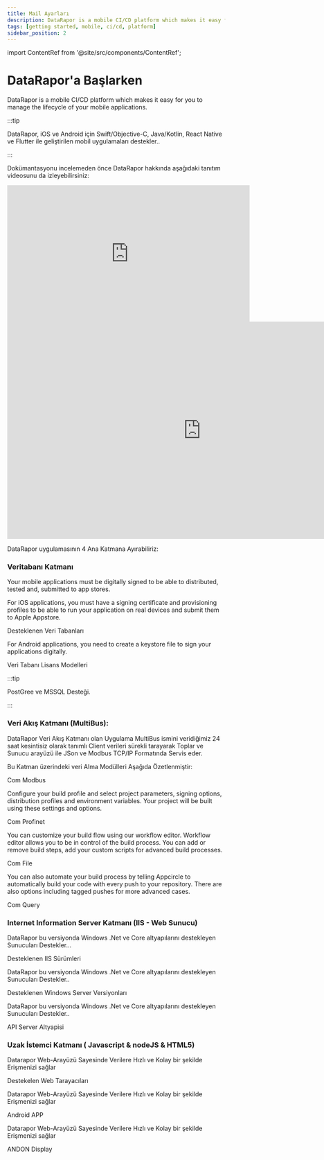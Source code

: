 ```yaml
---
title: Mail Ayarları 
description: DataRapor is a mobile CI/CD platform which makes it easy for you to manage the lifecycle of your mobile applications.
tags: [getting started, mobile, ci/cd, platform]
sidebar_position: 2
---
```


import ContentRef from '@site/src/components/ContentRef';

# DataRapor'a Başlarken

DataRapor is a mobile CI/CD platform which makes it easy for you to manage the lifecycle of your mobile applications.

:::tip

DataRapor, iOS ve Android için Swift/Objective-C, Java/Kotlin, React Native ve Flutter ile geliştirilen mobil uygulamaları destekler..

:::

Dokümantasyonu incelemeden önce DataRapor hakkında aşağıdaki tanıtım videosunu da izleyebilirsiniz:

<iframe width="560" height="315" src="https://www.youtube.com/embed/OUoZFGqJFdM" title="YouTube video player" frameborder="0" allow="accelerometer; autoplay; clipboard-write; encrypted-media; gyroscope; picture-in-picture" allowfullscreen></iframe>

<iframe width="893" height="502" src="https://www.youtube.com/embed/S0cbJtGzDls" title="Cihazpark.com" frameborder="0" allow="accelerometer; autoplay; clipboard-write; encrypted-media; gyroscope; picture-in-picture;"  allowfullscreen></iframe>

DataRapor uygulamasının 4 Ana Katmana Ayırabiliriz:

### Veritabanı Katmanı

Your mobile applications must be digitally signed to be able to distributed, tested and, submitted to app stores.

For iOS applications, you must have a signing certificate and provisioning profiles to be able to run your application on real devices and submit them to Apple Appstore.

<ContentRef url="/signing-identities">
  Desteklenen Veri Tabanları
</ContentRef>

For Android applications, you need to create a keystore file to sign your applications digitally.

<ContentRef url="/signing-identities/android-keystores">Veri Tabanı Lisans Modelleri</ContentRef>

 
:::tip

PostGree ve MSSQL Desteği.

:::

### Veri Akış Katmanı (MultiBus):

DataRapor Veri Akış Katmanı olan Uygulama MultiBus ismini veridiğimiz 24 saat kesintisiz olarak tanımlı Client verileri sürekli tarayarak Toplar ve Sunucu arayüzü ile JSon ve Modbus TCP/IP  Formatında Servis eder.  

Bu Katman üzerindeki veri Alma Modülleri Aşağıda Özetlenmiştir:

<ContentRef url="/build/manage-the-connections/adding-a-build-profile">Com Modbus</ContentRef>

Configure your build profile and select project parameters, signing options, distribution profiles and environment variables. Your project will be built using these settings and options.

<ContentRef url="/build/build-process-management/build-profile-configuration">Com Profinet</ContentRef>

You can customize your build flow using our workflow editor. Workflow editor allows you to be in control of the build process. You can add or remove build steps, add your custom scripts for advanced build processes.

<ContentRef url="/workflows">Com File</ContentRef>

You can also automate your build process by telling Appcircle to automatically build your code with every push to your repository. There are also options including tagged pushes for more advanced cases.

<ContentRef url="/build/build-process-management/build-manually-or-with-triggers">
  Com Query
</ContentRef>

###

### Internet Information Server Katmanı (IIS - Web Sunucu)

DataRapor bu versiyonda Windows .Net ve Core altyapılarını destekleyen Sunucuları Destekler...

<ContentRef url="/distribute/testing-management/testing-groups">Desteklenen IIS Sürümleri</ContentRef>

DataRapor bu versiyonda Windows .Net ve Core altyapılarını destekleyen Sunucuları Destekler..

<ContentRef url="/distribute/create-or-select-a-distribution-profile">
  Desteklenen Windows Server Versiyonları
</ContentRef>

DataRapor bu versiyonda Windows .Net ve Core altyapılarını destekleyen Sunucuları Destekler..

<ContentRef url="/distribute/testing-management/testing-groups">API Server Altyapisi</ContentRef>

### Uzak İstemci Katmanı ( Javascript & nodeJS  & HTML5)

Datarapor Web-Arayüzü Sayesinde Verilere Hızlı ve Kolay bir şekilde Erişmenizi sağlar

<ContentRef url="/publish-integrations/ios-publish-integrations/send-to-app-store">Destekelen Web Tarayacıları</ContentRef>

Datarapor Web-Arayüzü Sayesinde Verilere Hızlı ve Kolay bir şekilde Erişmenizi sağlar

<ContentRef url="/">Android APP</ContentRef>

Datarapor Web-Arayüzü Sayesinde Verilere Hızlı ve Kolay bir şekilde Erişmenizi sağlar

<ContentRef url="/publish-integrations/android-publish-integrations/publish-to-huawei-appgallery">ANDON Display</ContentRef>
